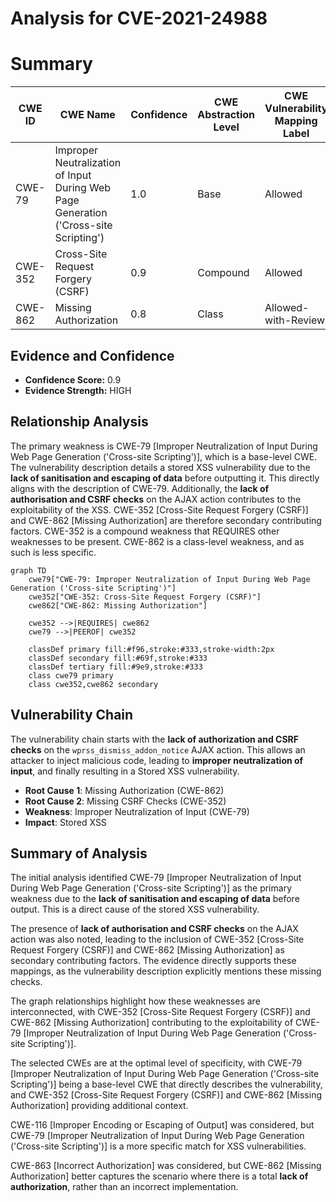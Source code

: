 # Analysis for CVE-2021-24988

# Summary
| CWE ID | CWE Name | Confidence | CWE Abstraction Level | CWE Vulnerability Mapping Label | CWE-Vulnerability Mapping Notes |
|---|---|---|---|---|---|
| CWE-79 | Improper Neutralization of Input During Web Page Generation ('Cross-site Scripting') | 1.0 | Base | Allowed | Primary CWE |
| CWE-352 | Cross-Site Request Forgery (CSRF) | 0.9 | Compound | Allowed | Secondary CWE |
| CWE-862 | Missing Authorization | 0.8 | Class | Allowed-with-Review | Secondary CWE |

## Evidence and Confidence

*   **Confidence Score:** 0.9
*   **Evidence Strength:** HIGH

## Relationship Analysis
The primary weakness is CWE-79 [Improper Neutralization of Input During Web Page Generation ('Cross-site Scripting')], which is a base-level CWE. The vulnerability description details a stored XSS vulnerability due to the **lack of sanitisation and escaping of data** before outputting it. This directly aligns with the description of CWE-79. Additionally, the **lack of authorisation and CSRF checks** on the AJAX action contributes to the exploitability of the XSS. CWE-352 [Cross-Site Request Forgery (CSRF)] and CWE-862 [Missing Authorization] are therefore secondary contributing factors. CWE-352 is a compound weakness that REQUIRES other weaknesses to be present. CWE-862 is a class-level weakness, and as such is less specific.

```mermaid
graph TD
    cwe79["CWE-79: Improper Neutralization of Input During Web Page Generation ('Cross-site Scripting')"]
    cwe352["CWE-352: Cross-Site Request Forgery (CSRF)"]
    cwe862["CWE-862: Missing Authorization"]

    cwe352 -->|REQUIRES| cwe862
    cwe79 -->|PEEROF| cwe352

    classDef primary fill:#f96,stroke:#333,stroke-width:2px
    classDef secondary fill:#69f,stroke:#333
    classDef tertiary fill:#9e9,stroke:#333
    class cwe79 primary
    class cwe352,cwe862 secondary
```

## Vulnerability Chain
The vulnerability chain starts with the **lack of authorization and CSRF checks** on the `wprss_dismiss_addon_notice` AJAX action. This allows an attacker to inject malicious code, leading to **improper neutralization of input**, and finally resulting in a Stored XSS vulnerability.
  - **Root Cause 1**: Missing Authorization (CWE-862)
  - **Root Cause 2**: Missing CSRF Checks (CWE-352)
  - **Weakness**: Improper Neutralization of Input (CWE-79)
  - **Impact**: Stored XSS

## Summary of Analysis
The initial analysis identified CWE-79 [Improper Neutralization of Input During Web Page Generation ('Cross-site Scripting')] as the primary weakness due to the **lack of sanitisation and escaping of data** before output. This is a direct cause of the stored XSS vulnerability.

The presence of **lack of authorisation and CSRF checks** on the AJAX action was also noted, leading to the inclusion of CWE-352 [Cross-Site Request Forgery (CSRF)] and CWE-862 [Missing Authorization] as secondary contributing factors. The evidence directly supports these mappings, as the vulnerability description explicitly mentions these missing checks.

The graph relationships highlight how these weaknesses are interconnected, with CWE-352 [Cross-Site Request Forgery (CSRF)] and CWE-862 [Missing Authorization] contributing to the exploitability of CWE-79 [Improper Neutralization of Input During Web Page Generation ('Cross-site Scripting')].

The selected CWEs are at the optimal level of specificity, with CWE-79 [Improper Neutralization of Input During Web Page Generation ('Cross-site Scripting')] being a base-level CWE that directly describes the vulnerability, and CWE-352 [Cross-Site Request Forgery (CSRF)] and CWE-862 [Missing Authorization] providing additional context.

CWE-116 [Improper Encoding or Escaping of Output] was considered, but CWE-79 [Improper Neutralization of Input During Web Page Generation ('Cross-site Scripting')] is a more specific match for XSS vulnerabilities.

CWE-863 [Incorrect Authorization] was considered, but CWE-862 [Missing Authorization] better captures the scenario where there is a total **lack of authorization**, rather than an incorrect implementation.
